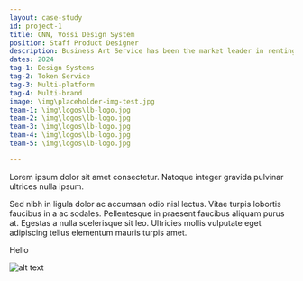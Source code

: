 ```yaml
---
layout: case-study
id: project-1
title: CNN, Vossi Design System
position: Staff Product Designer
description: Business Art Service has been the market leader in renting art to companies for 35 years. For their art installers, I iteratively designed and prototyped an application to get the most important information they need during the exchange. 
dates: 2024
tag-1: Design Systems
tag-2: Token Service
tag-3: Multi-platform
tag-4: Multi-brand
image: \img\placeholder-img-test.jpg
team-1: \img\logos\lb-logo.jpg
team-2: \img\logos\lb-logo.jpg
team-3: \img\logos\lb-logo.jpg
team-4: \img\logos\lb-logo.jpg
team-5: \img\logos\lb-logo.jpg

---
```

Lorem ipsum dolor sit amet consectetur. Natoque integer gravida pulvinar ultrices nulla ipsum.

Sed nibh in ligula dolor ac accumsan odio nisl lectus. Vitae turpis lobortis faucibus in a ac sodales. Pellentesque in praesent faucibus aliquam purus at. Egestas a nulla scelerisque sit leo. Ultricies mollis vulputate eget adipiscing tellus elementum mauris turpis amet.

Hello

![alt text](https://pngimg.com/d/mario_PNG125.png)